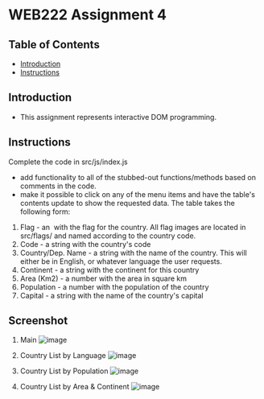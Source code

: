# WEB222 Assignment 4

## Table of Contents
- [Introduction](#Introduction)
- [Instructions](#Instructions)

## Introduction
- This assignment represents interactive DOM programming.

## Instructions
Complete the code in src/js/index.js
- add functionality to all of the stubbed-out functions/methods based on comments in the code. 
- make it possible to click on any of the menu items and have the table's contents update to show the requested data. 
   The table takes the following form:
1. Flag - an <img> with the flag for the country. All flag images are located in src/flags/ and named according to the country code.
2. Code - a string with the country's code
3. Country/Dep. Name - a string with the name of the country. This will either be in English, or whatever language the user requests.
4. Continent - a string with the continent for this country
5. Area (Km2) - a number with the area in square km
6. Population - a number with the population of the country
7. Capital - a string with the name of the country's capital

## Screenshot
1. Main
![image](https://user-images.githubusercontent.com/57276658/163868105-7d290b7d-1ea3-425e-b3b5-b8fe97897a79.png)

2. Country List by Language
![image](https://user-images.githubusercontent.com/57276658/163868194-51985abe-5bef-4975-8b9a-2d0b51b41280.png)

3. Country List by Population
![image](https://user-images.githubusercontent.com/57276658/163868248-cf62623b-ed8f-421c-a2b1-b6d7056055b6.png)

4. Country List by Area & Continent
![image](https://user-images.githubusercontent.com/57276658/163868368-36b45489-590b-4109-ada2-be1dd97fb0ff.png)
